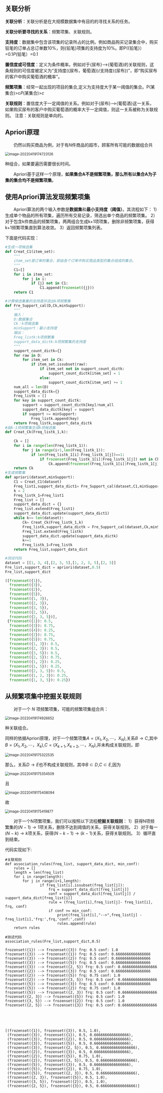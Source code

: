 ## 关联分析

**关联分析**：关联分析是在大规模数据集中有目的的寻找关系的任务。

**关联分析要寻找的关系**：频繁项集、关联规则。

**支持度**：数据集中包含该项集的记录所占的比例。例如商品购买记录集合中，购买铅笔的订单占总订单数10%，则{铅笔}项集的支持度为10%。即P({铅笔}）=0.1*P*(铅笔）=0.1

**置信度或可信度**：定义为条件概率。例如对于{尿布}-->{葡萄酒}的关联规则，这条规则的可信度被定义为“支持度({尿布，葡萄酒})/支持度({尿布})”，即“购买尿布的客户中购买葡萄酒的概率”。

**频繁项集**：经常一起出现的项目的集合,定义为支持度大于某一阈值的集合。P(某集合)>c*P*(某集合)>*c*

**关联规则**：置信度大于一定阈值的关系。例如对于{尿布}-->{葡萄酒}这一关系，如果购买尿布的客户中购买葡萄酒的概率大于一定阈值，则这一关系被称为关联规则。
注意：关联规则是单向的。

## Apriori原理

  仍然以购买商品为例，对于有$N$件商品的超市，顾客所有可能的数据组合共

<img src="https://raw.githubusercontent.com/Humble-LiuAo/Study-notes/main/Typora_img/202204191747173.png" alt="image-20220419174723126" style="zoom:80%;" />

种组合，如果要遍历需要很长时间。

  Apriori基于这样一个原理，**如果集合A不是频繁项集，那么所有以集合A为子集的集合均不是频繁项集**。

## 使用Apriori算法发现频繁项集

  Apriori算法的两个输入参数是**数据集**和**最小支持度（阈值）**。其流程如下：
1）生成单个物品的所有项集，遍历所有交易记录，筛选出单个商品的频繁项集。
2）对于包含k件商品的频繁项集，两两组合生成k+1项项集，删除非频繁项集，获得k+1频繁项集直到算法收敛。
3）返回频繁项集列表。

下面是代码实现：

```python
#生成一项候选集
def Creat_C1(item_set):
    """
    item_set是订单的集合，即由各个订单中购买商品类型的集合组成的集合。
    """
    C1=[]
    for i in item_set:
        for j in i:
            if {j} not in C1:
                C1.append(frozenset({j}))      
    return C1

#计算候选集集的支持度并选出k项频繁集
def Fre_Support_cal(D,Ck,minSupport):
    """
    输入：
    D:数据集合
    Ck：k项候选集
    minSupport：最小支持度
    输出：
    Freq_listk:k项频繁集
    support_data_dictk:k项频繁集的支持度
    """
    support_count_dictk={}
    for raw in D:
        for item_set in Ck:
            if item_set.issubset(raw):
                if item_set not in support_count_dictk:
                    support_count_dictk[item_set] = 1
                else:
                    support_count_dictk[item_set] += 1
    num_all = len(D)
    support_data_dictk={}
    Freq_listk = []
    for key in support_count_dictk:
        support = support_count_dictk[key]/num_all
        support_data_dictk[key] = support
        if support >= minSupport:
            Freq_listk.append(key)
    return Freq_listk,support_data_dictk
#由k-1项频繁集生成k项候选集
def Creat_Ck(Freq_listk_1,k):
    
    Ck = []
    for i in range(len(Freq_listk_1)):
        for j in range(i+1,len(Freq_listk_1)):
            if len(Freq_listk_1[i]-Freq_listk_1[j])==1:
                if frozenset(Freq_listk_1[i]|Freq_listk_1[j]) not in Ck:
                    Ck.append(frozenset(Freq_listk_1[i]|Freq_listk_1[j]))
    return Ck
#生成频繁集
def apriori(dataset,minSupport):
    C1 = Creat_C1(dataset)
    Freq_list1,support_data_dict1= Fre_Support_cal(dataset,C1,minSupport)
    k = 2
    Freq_listk_1=Freq_list1
    Freq_list = []
    support_data_dict = {}
    Freq_list.extend(Freq_list1)
    support_data_dict.update(support_data_dict1)
    while k<= len(dataset):
        Ck= Creat_Ck(Freq_listk_1,k)
        Freq_listk,support_data_dictk = Fre_Support_cal(dataset,Ck,minSupport)
        Freq_list.extend(Freq_listk)
        support_data_dict.update(support_data_dictk)
        k+=1
        Freq_listk_1=Freq_listk
    return Freq_list,support_data_dict

#测试代码
dataset = [[1, 3, 4],[2, 3, 5],[1, 2, 3, 5],[2, 5]]
Fre_list,support_dict = apriori(dataset,0.5)
Fre_list,support_dict 

([frozenset({1}),
  frozenset({3}),
  frozenset({2}),
  frozenset({5}),
  frozenset({1, 3}),
  frozenset({2, 3}),
  frozenset({3, 5}),
  frozenset({2, 5}),
  frozenset({2, 3, 5})],
 {frozenset({1}): 0.5,
  frozenset({3}): 0.75,
  frozenset({4}): 0.25,
  frozenset({2}): 0.75,
  frozenset({5}): 0.75,
  frozenset({1, 3}): 0.5,
  frozenset({2, 3}): 0.5,
  frozenset({3, 5}): 0.5,
  frozenset({2, 5}): 0.75,
  frozenset({1, 2}): 0.25,
  frozenset({1, 5}): 0.25,
  frozenset({2, 3, 5}): 0.5,
  frozenset({1, 2, 3}): 0.25,
  frozenset({1, 3, 5}): 0.25})
```
## 从频繁项集中挖掘关联规则

  对于一个 $N$ 项频繁项集，可能的频繁项集组合共：

<img src="https://raw.githubusercontent.com/Humble-LiuAo/Study-notes/main/Typora_img/202204191749692.png" alt="image-20220419174926652" style="zoom:80%;" />

种关联组合。

同样的依据Apriori原理，对于一个频繁项集$A=(X_1,X_2,\cdots，X_N)$,关系$B\longrightarrow C$,其中$B=(X_1,X_2,\cdots，X_k)$,$C=(X_{k+1},X_{k+2},\cdots，X_N)$,并未构成关联规则，即

<img src="https://raw.githubusercontent.com/Humble-LiuAo/Study-notes/main/Typora_img/202204191753573.png" alt="image-20220419175322535" style="zoom:80%;" />

那么，关系$D\longrightarrow E$也不构成关联规则，其中$B\subset D$,$C\subset E$,因为

<img src="https://raw.githubusercontent.com/Humble-LiuAo/Study-notes/main/Typora_img/202204191753542.png" alt="image-20220419175354509" style="zoom:80%;" />

且

<img src="https://raw.githubusercontent.com/Humble-LiuAo/Study-notes/main/Typora_img/202204191754130.png" alt="image-20220419175408094" style="zoom:80%;" />

故

<img src="https://raw.githubusercontent.com/Humble-LiuAo/Study-notes/main/Typora_img/202204191754911.png" alt="image-20220419175419877" style="zoom:80%;" />

  对于一个N项繁项集，我们可以按照以下流程**挖掘关联规则**：
1）获得N项频繁集的$(N-1)\longrightarrow 1$项关系，删除不达到阈值的关系，获得关联规则。
2）对于每一$(N-k)\longrightarrow k$项关系，获得$(N-k-1)\longrightarrow (k-1)$关系，获得关联规则。
3）循环直到结束。

代码实现如下:

````#关联规则
#关联规则
def association_rules(freq_list, support_data_dict, min_conf):
    rules = []
    length = len(freq_list)
    for i in range(length):
        for j in range(i+1,length):
                if freq_list[i].issubset(freq_list[j]):
                    frq = support_data_dict[freq_list[j]]
                    conf = support_data_dict[freq_list[j]] / support_data_dict[freq_list[i]]
                    rule = (freq_list[i],freq_list[j]- freq_list[i], frq, conf)
                    if conf >= min_conf:
                        print(freq_list[i],"-->",freq_list[j] - freq_list[i],'frq:',frq,'conf:',conf)
                        rules.append(rule)
    return rules
    
#测试代码
association_rules(Fre_list,support_dict,0.5)

frozenset({1}) --> frozenset({3}) frq: 0.5 conf: 1.0
frozenset({3}) --> frozenset({1}) frq: 0.5 conf: 0.6666666666666666
frozenset({3}) --> frozenset({2}) frq: 0.5 conf: 0.6666666666666666
frozenset({3}) --> frozenset({5}) frq: 0.5 conf: 0.6666666666666666
frozenset({3}) --> frozenset({2, 5}) frq: 0.5 conf: 0.6666666666666666
frozenset({2}) --> frozenset({3}) frq: 0.5 conf: 0.6666666666666666
frozenset({2}) --> frozenset({5}) frq: 0.75 conf: 1.0
frozenset({2}) --> frozenset({3, 5}) frq: 0.5 conf: 0.6666666666666666
frozenset({5}) --> frozenset({3}) frq: 0.5 conf: 0.6666666666666666
frozenset({5}) --> frozenset({2}) frq: 0.75 conf: 1.0
frozenset({5}) --> frozenset({2, 3}) frq: 0.5 conf: 0.6666666666666666
frozenset({2, 3}) --> frozenset({5}) frq: 0.5 conf: 1.0
frozenset({3, 5}) --> frozenset({2}) frq: 0.5 conf: 1.0
frozenset({2, 5}) --> frozenset({3}) frq: 0.5 conf: 0.6666666666666666





[(frozenset({1}), frozenset({3}), 0.5, 1.0),
 (frozenset({3}), frozenset({1}), 0.5, 0.6666666666666666),
 (frozenset({3}), frozenset({2}), 0.5, 0.6666666666666666),
 (frozenset({3}), frozenset({5}), 0.5, 0.6666666666666666),
 (frozenset({3}), frozenset({2, 5}), 0.5, 0.6666666666666666),
 (frozenset({2}), frozenset({3}), 0.5, 0.6666666666666666),
 (frozenset({2}), frozenset({5}), 0.75, 1.0),
 (frozenset({2}), frozenset({3, 5}), 0.5, 0.6666666666666666),
 (frozenset({5}), frozenset({3}), 0.5, 0.6666666666666666),
 (frozenset({5}), frozenset({2}), 0.75, 1.0),
 (frozenset({5}), frozenset({2, 3}), 0.5, 0.6666666666666666),
 (frozenset({2, 3}), frozenset({5}), 0.5, 1.0),
 (frozenset({3, 5}), frozenset({2}), 0.5, 1.0),
 (frozenset({2, 5}), frozenset({3}), 0.5, 0.6666666666666666)]
````

